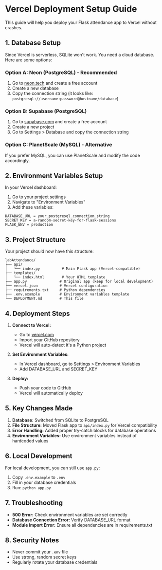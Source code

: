 # Vercel Deployment Setup Guide

This guide will help you deploy your Flask attendance app to Vercel without crashes.

## 1. Database Setup

Since Vercel is serverless, SQLite won't work. You need a cloud database. Here are some options:

### Option A: Neon (PostgreSQL) - Recommended
1. Go to [neon.tech](https://neon.tech) and create a free account
2. Create a new database
3. Copy the connection string (it looks like: `postgresql://username:password@hostname/database`)

### Option B: Supabase (PostgreSQL)
1. Go to [supabase.com](https://supabase.com) and create a free account
2. Create a new project
3. Go to Settings > Database and copy the connection string

### Option C: PlanetScale (MySQL) - Alternative
If you prefer MySQL, you can use PlanetScale and modify the code accordingly.

## 2. Environment Variables Setup

In your Vercel dashboard:

1. Go to your project settings
2. Navigate to "Environment Variables"
3. Add these variables:

```
DATABASE_URL = your_postgresql_connection_string
SECRET_KEY = a-random-secret-key-for-flask-sessions
FLASK_ENV = production
```

## 3. Project Structure

Your project should now have this structure:
```
labAttendance/
├── api/
│   └── index.py          # Main Flask app (Vercel-compatible)
├── templates/
│   └── index.html        # Your HTML template
├── app.py               # Original app (keep for local development)
├── vercel.json          # Vercel configuration
├── requirements.txt     # Python dependencies
├── .env.example         # Environment variables template
└── DEPLOYMENT.md        # This file
```

## 4. Deployment Steps

1. **Connect to Vercel:**
   - Go to [vercel.com](https://vercel.com)
   - Import your GitHub repository
   - Vercel will auto-detect it's a Python project

2. **Set Environment Variables:**
   - In Vercel dashboard, go to Settings > Environment Variables
   - Add DATABASE_URL and SECRET_KEY

3. **Deploy:**
   - Push your code to GitHub
   - Vercel will automatically deploy

## 5. Key Changes Made

1. **Database:** Switched from SQLite to PostgreSQL
2. **File Structure:** Moved Flask app to `api/index.py` for Vercel compatibility
3. **Error Handling:** Added proper try-catch blocks for database operations
4. **Environment Variables:** Use environment variables instead of hardcoded values

## 6. Local Development

For local development, you can still use `app.py`:

1. Copy `.env.example` to `.env`
2. Fill in your database credentials
3. Run: `python app.py`

## 7. Troubleshooting

- **500 Error:** Check environment variables are set correctly
- **Database Connection Error:** Verify DATABASE_URL format
- **Module Import Error:** Ensure all dependencies are in requirements.txt

## 8. Security Notes

- Never commit your `.env` file
- Use strong, random secret keys
- Regularly rotate your database credentials